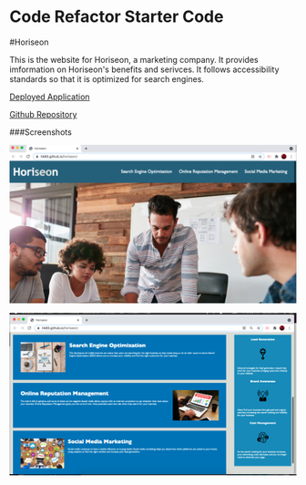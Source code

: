 # Code Refactor Starter Code
#Horiseon

This is the website for Horiseon, a marketing company. It provides imformation on Horiseon's benefits and serivces. It follows accessibility standards so that it is optimized for search engines. 

[Deployed Application](https://lrk83.github.io/horiseon/)


[Github Repository](https://github.com/lrk83/horiseon)

###Screenshots

![Image of Deployed Application](https://github.com/lrk83/horiseon/blob/main/assets/images/Screen%20Shot%202021-05-14%20at%203.03.13%20PM.png)

![Image of Deployed Application](https://github.com/lrk83/horiseon/blob/main/assets/images/Screen%20Shot%202021-05-14%20at%203.03.32%20PM.png)